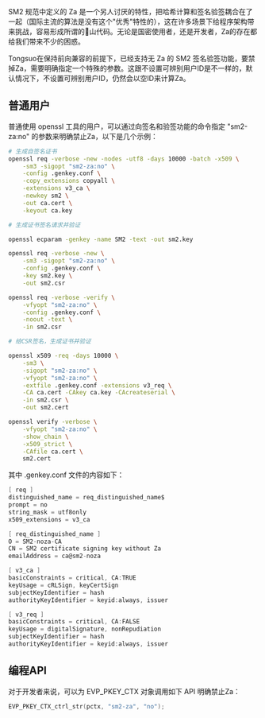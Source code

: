 SM2 规范中定义的 Za 是一个另人讨厌的特性，把哈希计算和签名验签耦合在了一起（国际主流的算法是没有这个"优秀"特性的），这在许多场景下给程序架构带来挑战，容易形成所谓的💩山代码。无论是国密使用者，还是开发者，Za的存在都给我们带来不少的困惑。

Tongsuo在保持前向兼容的前提下，已经支持无 Za 的 SM2 签名验签功能，要禁掉Za，需要明确指定一个特殊的参数。这跟不设置可辨别用户ID是不一样的，默认情况下，不设置可辨别用户ID，仍然会以空ID来计算Za。

<a name="Z3ryZ"></a>
## 普通用户
普通使用 openssl 工具的用户，可以通过向签名和验签功能的命令指定 "sm2-za:no" 的参数来明确禁止Za，以下是几个示例：
```bash
# 生成自签名证书
openssl req -verbose -new -nodes -utf8 -days 10000 -batch -x509 \
    -sm3 -sigopt "sm2-za:no" \
    -config .genkey.conf \
    -copy_extensions copyall \
    -extensions v3_ca \
    -newkey sm2 \
    -out ca.cert \
    -keyout ca.key

# 生成证书签名请求并验证

openssl ecparam -genkey -name SM2 -text -out sm2.key

openssl req -verbose -new \
    -sm3 -sigopt "sm2-za:no" \
    -config .genkey.conf \
    -key sm2.key \
    -out sm2.csr

openssl req -verbose -verify \
    -vfyopt "sm2-za:no" \
    -config .genkey.conf \
    -noout -text \
    -in sm2.csr

# 给CSR签名，生成证书并验证

openssl x509 -req -days 10000 \
    -sm3 \
    -sigopt "sm2-za:no" \
    -vfyopt "sm2-za:no" \
    -extfile .genkey.conf -extensions v3_req \
    -CA ca.cert -CAkey ca.key -CAcreateserial \
    -in sm2.csr \
    -out sm2.cert

openssl verify -verbose \
    -vfyopt "sm2-za:no" \
    -show_chain \
    -x509_strict \
    -CAfile ca.cert \
    sm2.cert

```
其中 .genkey.conf 文件的内容如下：
```c
[ req ]
distinguished_name = req_distinguished_name$
prompt = no
string_mask = utf8only
x509_extensions = v3_ca

[ req_distinguished_name ]
O = SM2-noza-CA
CN = SM2 certificate signing key without Za
emailAddress = ca@sm2-noza

[ v3_ca ]
basicConstraints = critical, CA:TRUE
keyUsage = cRLSign, keyCertSign
subjectKeyIdentifier = hash
authorityKeyIdentifier = keyid:always, issuer

[ v3_req ]
basicConstraints = critical, CA:FALSE
keyUsage = digitalSignature, nonRepudiation
subjectKeyIdentifier = hash
authorityKeyIdentifier = keyid:always, issuer

```
<a name="KmLBb"></a>
## 编程API 
对于开发者来说，可以为 EVP_PKEY_CTX 对象调用如下 API 明确禁止Za：
```c
EVP_PKEY_CTX_ctrl_str(pctx, "sm2-za", "no");
```
